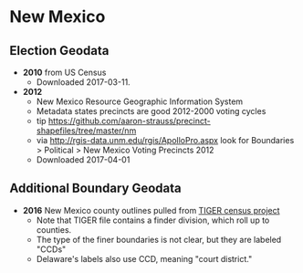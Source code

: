 # New Mexico

## Election Geodata

- **2010** from US Census
    - Downloaded 2017-03-11.
- **2012**
    - New Mexico Resource Geographic Information System
    - Metadata states precincts are good 2012-2000 voting cycles
    - tip https://github.com/aaron-strauss/precinct-shapefiles/tree/master/nm
    - via http://rgis-data.unm.edu/rgis/ApolloPro.aspx look for Boundaries > Political > New Mexico Voting Precincts 2012
	- Downloaded 2017-04-01

## Additional Boundary Geodata

- **2016** New Mexico county outlines pulled from [TIGER census project](https://catalog.data.gov/dataset/tiger-line-shapefile-2016-state-new-mexico-current-county-subdivision-state-based)
  - Note that TIGER file contains a finder division, which roll up to counties.
  - The type of the finer boundaries is not clear, but they are labeled "CCDs"
  - Delaware's labels also use CCD, meaning "court district."
